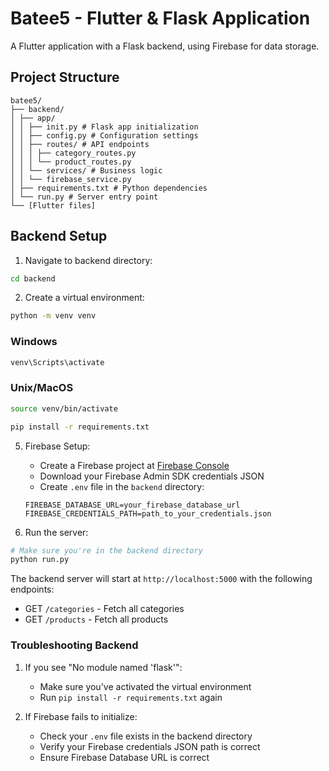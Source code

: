 # Batee5 - Flutter & Flask Application

A Flutter application with a Flask backend, using Firebase for data storage.

## Project Structure
```
batee5/
├── backend/
│ ├── app/
│ │ ├── init.py # Flask app initialization
│ │ ├── config.py # Configuration settings
│ │ ├── routes/ # API endpoints
│ │ │ ├── category_routes.py
│ │ │ └── product_routes.py
│ │ └── services/ # Business logic
│ │ └── firebase_service.py
│ ├── requirements.txt # Python dependencies
│ └── run.py # Server entry point
└── [Flutter files]
```


## Backend Setup

1. Navigate to backend directory:
```bash
cd backend
```
2. Create a virtual environment:


```bash
python -m venv venv
```
### Windows
```bash
venv\Scripts\activate

```

### Unix/MacOS
```bash
source venv/bin/activate
```

```bash
pip install -r requirements.txt
```

5. Firebase Setup:
   - Create a Firebase project at [Firebase Console](https://console.firebase.google.com/)
   - Download your Firebase Admin SDK credentials JSON
   - Create `.env` file in the `backend` directory:
   ```
   FIREBASE_DATABASE_URL=your_firebase_database_url
   FIREBASE_CREDENTIALS_PATH=path_to_your_credentials.json
   ```

6. Run the server:
```bash
# Make sure you're in the backend directory
python run.py
```

The backend server will start at `http://localhost:5000` with the following endpoints:
- GET `/categories` - Fetch all categories
- GET `/products` - Fetch all products

### Troubleshooting Backend

1. If you see "No module named 'flask'":
   - Make sure you've activated the virtual environment
   - Run `pip install -r requirements.txt` again

2. If Firebase fails to initialize:
   - Check your `.env` file exists in the backend directory
   - Verify your Firebase credentials JSON path is correct
   - Ensure Firebase Database URL is correct





